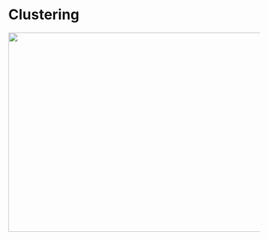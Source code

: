 # Clustering
<p align="center">
  <img width="700" height="400" src="https://github.com/jen-abrahamson/MUTATED/assets/86742376/fb5a92b3-0170-49ad-a013-54c97c40f15c">
</p>
